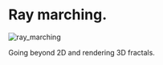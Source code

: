 # Ray marching.

![ray_marching](https://imgur.com/fPgWZkV.png)

Going beyond 2D and rendering 3D fractals.
